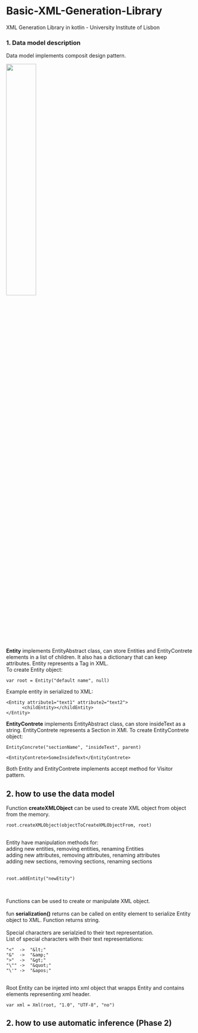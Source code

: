 # Basic-XML-Generation-Library
XML Generation Library in kotlin - University Institute of Lisbon

### 1. Data model description

Data model implements composit design pattern. 

<img src="https://user-images.githubusercontent.com/32485994/171930514-5445b278-2927-4dc4-b824-efec91b1f97a.png" width=40% height=40%>

**Entity** implements EntityAbstract class, can store Entities and EntityContrete elements in a list of children.
It also has a dictionary that can keep attributes. Entity represents a Tag in XML.  
To create Entity object: 
```
var root = Entity("default name", null)
```  
Example entity in serialized to XML:  
```
<Entity attribute1="text1" attribute2="text2">
      <childEntity></childEntity>
</Entity>
```

**EntityContrete** implements EntityAbstract class, can store insideText as a string.
EntityContrete represents a Section in XMl. 
To create EntityContrete object: 
```
EntityConcrete("sectionName", "insideText", parent)
```  
```
<EntityContrete>SomeInsideText</EntityContrete>
```

Both Entity and EntityContrete implements accept method for Visitor pattern.  

## 2. how to use the data model

Function **createXMLObject** can be used to create XML object from object from the memory.  

```
root.createXMLObject(objectToCreateXMLObjectFrom, root)
```
</br>
Entity have manipulation methods for:  </br>
adding new entities, removing entities, renaming Entities  </br>
adding new attributes, removing attributes, renaming attributes  </br>
adding new sections, removing sections, renaming sections  </br></br>

```
root.addEntity("newEtity")
```
</br>

Functions can be used to create or manipulate XML object.    
</br>
fun **serialization()** returns can be called on entity element to serialize Entity object to XML. Function returns string.  
</br>
Special characters are serialzied to their text representation.  
List of special characters with their text representations:  
```
"<"  ->  "&lt;"
"&"  ->  "&amp;"
">"  ->  "&gt;"
"\"" ->  "&quot;"
"\'" ->  "&apos;"
```
</br>
Root Entity can be injeted into xml object that wrapps Entity and contains elements representing xml header.

```
var xml = Xml(root, "1.0", "UTF-8", "no")
```



## 2. how to use automatic inference (Phase 2)
